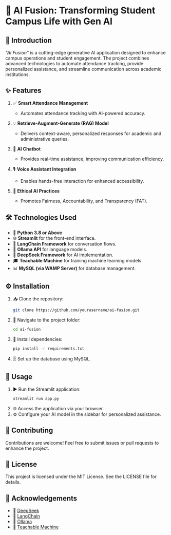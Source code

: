 
# 🌟 AI Fusion: Transforming Student Campus Life with Gen AI  

## 📘 Introduction  
*"AI Fusion"* is a cutting-edge generative AI application designed to enhance campus operations and student engagement. The project combines advanced technologies to automate attendance tracking, provide personalized assistance, and streamline communication across academic institutions.  

## ✨ Features  
1. ✅ **Smart Attendance Management**  
   - Automates attendance tracking with AI-powered accuracy.  

2. 💡 **Retrieve-Augment-Generate (RAG) Model**  
   - Delivers context-aware, personalized responses for academic and administrative queries.  

3. 🤖 **AI Chatbot**  
   - Provides real-time assistance, improving communication efficiency.  

4. 🎙️ **Voice Assistant Integration**  
   - Enables hands-free interaction for enhanced accessibility.  

5. 🌈 **Ethical AI Practices**  
   - Promotes Fairness, Accountability, and Transparency (FAT).  

## 🛠️ Technologies Used  
- 🐍 **Python 3.8 or Above**  
- 🌐 **Streamlit** for the front-end interface.  
- 🔗 **LangChain Framework** for conversation flows.  
- 🧠 **Ollama API** for language models.  
- 🤝 **DeepSeek Framework** for AI implementation.  
- 🎓 **Teachable Machine** for training machine learning models.  
- 📊 **MySQL (via WAMP Server)** for database management.  

## ⚙️ Installation  
1. 📥 Clone the repository:  
   ```bash
   git clone https://github.com/yourusername/ai-fusion.git
   ```  
2. 📁 Navigate to the project folder:  
   ```bash
   cd ai-fusion  
   ```  
3. 🔧 Install dependencies:  
   ```bash
   pip install -r requirements.txt  
   ```  
4. 🗄️ Set up the database using MySQL.  

## 🚀 Usage  
1. ▶️ Run the Streamlit application:  
   ```bash
   streamlit run app.py  
   ```  
2. 🌐 Access the application via your browser.  
3. ⚙️ Configure your AI model in the sidebar for personalized assistance.  

## 🤝 Contributing  
Contributions are welcome! Feel free to submit issues or pull requests to enhance the project.

## 📄 License  
This project is licensed under the MIT License. See the LICENSE file for details.

## 🙌 Acknowledgements  
- 🔗 [DeepSeek](https://deepseek.ai/)  
- 🔗 [LangChain](https://python.langchain.com/)  
- 🔗 [Ollama](https://ollama.ai/)  
- 🔗 [Teachable Machine](https://teachablemachine.withgoogle.com/)  
